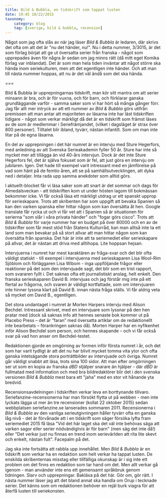 ```yaml
---
title: Bild & Bubbla, en tidskrift som tappat lusten
date: 19:45 10/22/2015
taxonomy:
    category: blog
    tag: [sverige, bild & bubbla, recension]
---
```


Något som jag ofta slås av när jag läser _Bild & Bubbla_ är ledaren, där skrivs det ofta om att det är "nu det händer, nu!". Nu i detta nummer, 3/3015, är det som förlag börjat att ge ut översatta serier från franska - något som upprepades även för några år sedan om jag minns rätt (då mitt eget Komika förlag var inblandat). Det är som man hela tiden inväntar att något större ska hända inom seriekulturen, men att det egentligen inte händer. Och att man till nästa nummer hoppas, att nu är det väl ändå som det ska hända.

===

Bild & Bubbla är upprepningarnas tidskrift, man kör sitt mantra om att serier minsann är bra, och är för vuxna, och för barn, och förklarar ganska grundläggande varför - samma saker som vi har hört så många gånger förr. Jag får allt mer intryck av att ett nummer av _Bild & Bubbla_ görs utifrån premissen att man antar att majoriteten av läsarna inte har läst tidskriften tidigare - något som verkar märkligt då det är en tidskrift som främst läses av de som är medlemmar i Seriefrämjandet, (vilket i dagsläget är strax över 800 personer). Tilltalet blir ibland, tyvärr, nästan infantilt. Som om man inte litar på de egna läsarna.

En del av upprepningen i det här numret är en intervju med Sture Hegerfors, med anledning av att Svenska Serieakademin fyller 50 år. Sture har inte så mycket mer att tillägga än vid 40-års intervjun. Dock är det inte Sture Hegerfors fel, det är själva fokuset som är fel, att just göra en intervju om jubilaren. Igen. Det hade till exempel varit intressant med en jämförelse på vad som hänt på de femtio åren, att se på samhällsutvecklingen, att dyka ned i detaljer. Inta rada upp samma anekdoter som alltid görs.

I aktuellt-blocket får vi läsa saker som att snart är det sommar och dags för Almedalsveckan - att tidskriften kom ut under hösten lagom till bokmässan bekommer icke. Vi får också läsa ett märkligt utdrag ur ett spanskt upprop för serieskapare. Trots att skribenten har som uppgift att bevaka Spanien så kan den varken spanska eller hittar någon som kan översätta åt hen. Google translate får rycka ut och vi får vet att i Spanien så är situationen för serierna "som slår i våra privata händer" och "fogar görs cisco". Trots att _Bild & Bubbla_ för varje nummer har en budget på över 80000 och en av de tidskrifter som får mest stöd från Statens Kulturråd, kan man alltså inte ta ett land som man bevakar på så stort allvar att man hittar någon som kan översätta från spanska. Det här är inte att ta seriemediet eller serieskapare på allvar, det är nästan att driva med alltihopa. Lite hoppsan hejsan.

Intervjuerna i numret har mest karaktären av fråga-svar och det blir ofta väldigt statiskt - till exempel i intervjuerna med serieskaparen Lisa Wool-Rim Sjöblom och förläggaren Lisa Wibom - inga uppföljande frågor eller reaktioner på det som den intervjuade sagt, det blir som en trist rapport, som svararen fyllt i. Det saknas ofta ett journalistiskt anslag, helt enkelt. Den franska serieskaparen David B. intervjuas och jag förstår mig inte på ett flertal av frågorna, och svaren är väldigt kortfattade, som om intervjuaren inte hinner lyssna klart på David B. innan nästa fråga ställs. Vi får aldrig veta så mycket om David B.,  egentligen.

Det stora undantaget i numret är Morten Harpers intervju med Alison Bechdel. Intressant skrivet, med en intervjuare som lyssnar på den hen pratar med (dock så saknas info att hennes senaste bok kommer ut på Placebo Press – det är ”faran” med översatta artiklar om de redaktionellt inte bearbetats – förankringen saknas då). Morten Harper har en nyfikenhet inför Alison Bechdel som person, och hennes skapande – och vi får också svar på vad hon anser om Bechdel-testet.

Redaktionen gjorde en omgörning av formen inför första numret i år, och det som har varit tydligt är att det nu har blivit mycket tomma vita ytor och ofta ganska intetsägande stora porträttbilder av intervjuade och övriga. Numret går väldigt snabbt att läsa, trots sina 100 sidor. Att man efter omgörningen ser ut som en kopia av franska _dBD_ stjälper snarare än hjälper - där _dBD_ är fullmatad med information och med bra bildredaktörer blir det i den svenska versionen _Bild & Bubbla_ mest bara ett "jaha" med en stor vit hånande yta bredvid.

Recensionsavdelningen i tidskriften verkar leva en borttynande tillvaro. Seriefanzine-recensionerna har man försökt flytta ut på webben - men inte lyckats lägga ut mer än tre recensioner (kollat 22 oktober 2015) sedan webbplatsen seriefanzine.se lanserades sommaren 2011. Recensionerna i _Bild & Bubbla_ av den vanliga serieutgivningen håller tyvärr ofta en ganska låg nivå - det är förvånade att i en tidskrift som säger försöka lyfta fram seriemediet 2015 få läsa "Vid det här laget ska det väl inte behövas säga att varken sagor eller serier nödvändigtvis är för barn" (men säg det inte då!) eller "Det verkar just nu finnas en trend inom serievärlden att rita lite skevt och enkelt, nästan fult". Facepalm på det.

Jag ska inte fortsätta att rabbla upp innehållet. Men _Bild & Bubbla_ är en tidskrift som verkar ha en redaktion som helt verkar ha tappat lusten. De enskilda skribenternas misstag eller tillfälliga okunskap är i sig inte ett problem om det finns en redaktion som tar hand om det. Men allt verkar gå igenom - man använder inte ens ett gemensamt språkbruk genom tidningen. Slarv och upprepningar. Bakläxa på det här. Gör om, gör rätt. I nästa nummer läser jag att det bland annat ska handla om Orup i tecknade serier. Det känns som om redaktionen behöver en rejäl burk viagra för att återfå lusten till seriekonsten.
